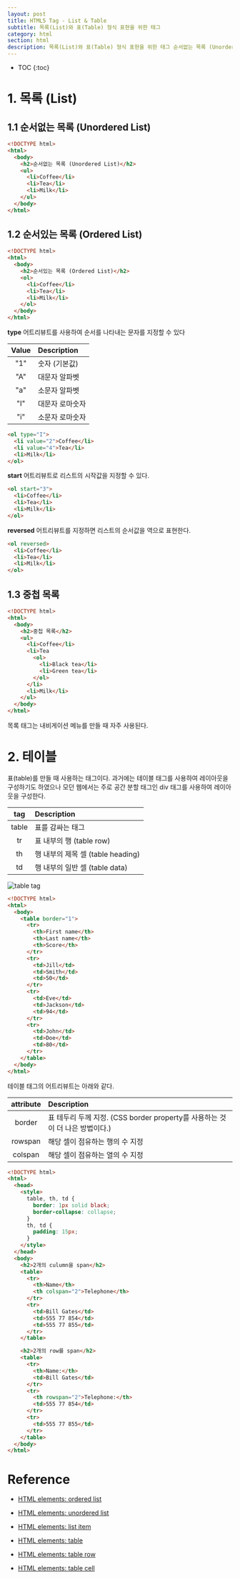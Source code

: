 ```yaml
---
layout: post
title: HTML5 Tag - List & Table
subtitle: 목록(List)와 표(Table) 형식 표현을 위한 태그
category: html
section: html
description: 목록(List)와 표(Table) 형식 표현을 위한 태그 순서없는 목록 (Unordered List) 순서있는 목록 (Ordered List) 중첩 목록 테이블
---
```


* TOC
{:toc}

# 1. 목록 (List)

## 1.1 순서없는 목록 (Unordered List)

```html
<!DOCTYPE html>
<html>
  <body>
    <h2>순서없는 목록 (Unordered List)</h2>
    <ul>
      <li>Coffee</li>
      <li>Tea</li>
      <li>Milk</li>
    </ul>  
  </body>
</html>
```

<div class="result"></div>

## 1.2 순서있는 목록 (Ordered List)

```html
<!DOCTYPE html>
<html>
  <body>
    <h2>순서있는 목록 (Ordered List)</h2>
    <ol>
      <li>Coffee</li>
      <li>Tea</li>
      <li>Milk</li>
    </ol>  
  </body>
</html>
```

<div class="result"></div>

<strong>type</strong> 어트리뷰트를 사용하여 순서를 나타내는 문자를 지정할 수 있다

| Value       | Description |
| :---------: |:------------|
| "1"         | 숫자 (기본값)
| "A"         | 대문자 알파벳
| "a"         | 소문자 알파벳
| "I"         | 대문자 로마숫자
| "i"         | 소문자 로마숫자

```html
<ol type="I">
  <li value="2">Coffee</li>
  <li value="4">Tea</li>
  <li>Milk</li>
</ol>
```

<div class="result"></div>

<strong>start</strong> 어트리뷰트로 리스트의 시작값을 지정할 수 있다.

```html
<ol start="3">
  <li>Coffee</li>
  <li>Tea</li>
  <li>Milk</li>
</ol>
```

<div class="result"></div>

<strong>reversed</strong> 어트리뷰트를 지정하면 리스트의 순서값을 역으로 표현한다.

```html
<ol reversed>
  <li>Coffee</li>
  <li>Tea</li>
  <li>Milk</li>
</ol>
```

<div class="result"></div>

## 1.3 중첩 목록

```html
<!DOCTYPE html>
<html>
  <body>
    <h2>중첩 목록</h2>
    <ul>
      <li>Coffee</li>
      <li>Tea
        <ol>
          <li>Black tea</li>
          <li>Green tea</li>
        </ol>
      </li>
      <li>Milk</li>
    </ul>
  </body>
</html>
```

<div class="result"></div>

목록 태그는 내비게이션 메뉴를 만들 때 자주 사용된다.

# 2. 테이블

표(table)를 만들 때 사용하는 태그이다. 과거에는 테이블 태그를 사용하여 레이아웃을 구성하기도 하였으나 모던 웹에서는 주로 공간 분할 태그인 div 태그를 사용하여 레이아웃을 구성한다.

| tag       | Description |
| :-------: |:------------|
| table     | 표를 감싸는 태그
| tr        | 표 내부의 행 (table row)
| th        | 행 내부의 제목 셀 (table heading)
| td        | 행 내부의 일반 셀 (table data)

![table tag](/img/html_table_structure.gif)

```html
<!DOCTYPE html>
<html>
  <body>
    <table border="1">
      <tr>
        <th>First name</th>
        <th>Last name</th>		
        <th>Score</th>
      </tr>
      <tr>
        <td>Jill</td>
        <td>Smith</td>		
        <td>50</td>
      </tr>
      <tr>
        <td>Eve</td>
        <td>Jackson</td>		
        <td>94</td>
      </tr>
      <tr>
        <td>John</td>
        <td>Doe</td>		
        <td>80</td>
      </tr>
    </table>
  </body>
</html>
```

<div class="result"></div>

테이블 태그의 어트리뷰트는 아래와 같다.

| attribute     | Description |
| :-----------: |:------------|
| border        | 표 테두리 두께 지정. (CSS border property를 사용하는 것이 더 나은 방법이다.)
| rowspan       | 해당 셀이 점유하는 행의 수 지정
| colspan       | 해당 셀이 점유하는 열의 수 지정

```html
<!DOCTYPE html>
<html>
  <head>
    <style>
      table, th, td {
        border: 1px solid black;
        border-collapse: collapse; 
      }
      th, td {
        padding: 15px;
      }
    </style>
  </head>
  <body>
    <h2>2개의 culumn을 span</h2>
    <table>
      <tr>
        <th>Name</th>
        <th colspan="2">Telephone</th>
      </tr>
      <tr>
        <td>Bill Gates</td>
        <td>555 77 854</td>
        <td>555 77 855</td>
      </tr>
    </table>

    <h2>2개의 row를 span</h2>
    <table>
      <tr>
        <th>Name:</th>
        <td>Bill Gates</td>
      </tr>
      <tr>
        <th rowspan="2">Telephone:</th>
        <td>555 77 854</td>
      </tr>
      <tr>
        <td>555 77 855</td>
      </tr>
    </table>
  </body>
</html>
```

<div class="result"></div>

# Reference

* [HTML elements: ordered list](https://www.w3.org/TR/html-markup/ol)

* [HTML elements: unordered list](https://www.w3.org/TR/html-markup/ul)

* [HTML elements: list item](https://www.w3.org/TR/html-markup/li)

* [HTML elements: table](https://www.w3.org/TR/html-markup/table)

* [HTML elements: table row](https://www.w3.org/TR/html-markup/tr)

* [HTML elements: table cell](https://www.w3.org/TR/html-markup/td)
